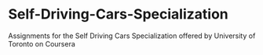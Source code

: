 # Self-Driving-Cars-Specialization
Assignments for the Self Driving Cars Specialization offered by University of Toronto on Coursera
